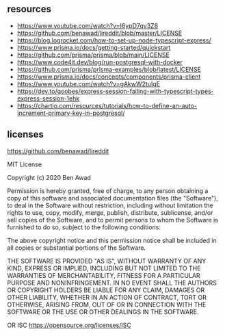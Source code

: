## resources

- https://www.youtube.com/watch?v=I6ypD7qv3Z8
- https://github.com/benawad/lireddit/blob/master/LICENSE
- https://blog.logrocket.com/how-to-set-up-node-typescript-express/
- https://www.prisma.io/docs/getting-started/quickstart
- https://github.com/prisma/prisma/blob/main/LICENSE
- https://www.code4it.dev/blog/run-postgresql-with-docker
- https://github.com/prisma/prisma-examples/blob/latest/LICENSE
- https://www.prisma.io/docs/concepts/components/prisma-client
- https://www.youtube.com/watch?v=gAkwW2tuIqE
- https://dev.to/qoobes/express-session-failing-with-typescript-types-express-session-1ehk
- https://chartio.com/resources/tutorials/how-to-define-an-auto-increment-primary-key-in-postgresql/

## licenses

https://github.com/benawad/lireddit

MIT License

Copyright (c) 2020 Ben Awad

Permission is hereby granted, free of charge, to any person obtaining a copy
of this software and associated documentation files (the "Software"), to deal
in the Software without restriction, including without limitation the rights
to use, copy, modify, merge, publish, distribute, sublicense, and/or sell
copies of the Software, and to permit persons to whom the Software is
furnished to do so, subject to the following conditions:

The above copyright notice and this permission notice shall be included in all
copies or substantial portions of the Software.

THE SOFTWARE IS PROVIDED "AS IS", WITHOUT WARRANTY OF ANY KIND, EXPRESS OR
IMPLIED, INCLUDING BUT NOT LIMITED TO THE WARRANTIES OF MERCHANTABILITY,
FITNESS FOR A PARTICULAR PURPOSE AND NONINFRINGEMENT. IN NO EVENT SHALL THE
AUTHORS OR COPYRIGHT HOLDERS BE LIABLE FOR ANY CLAIM, DAMAGES OR OTHER
LIABILITY, WHETHER IN AN ACTION OF CONTRACT, TORT OR OTHERWISE, ARISING FROM,
OUT OF OR IN CONNECTION WITH THE SOFTWARE OR THE USE OR OTHER DEALINGS IN THE
SOFTWARE.

OR ISC https://opensource.org/licenses/ISC
